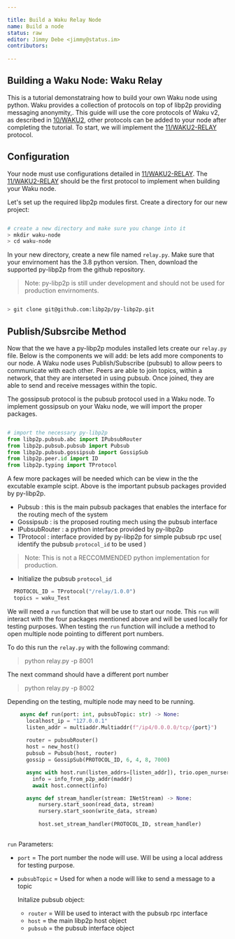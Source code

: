 ```yaml
---

title: Build a Waku Relay Node
name: Build a node
status: raw
editor: Jimmy Debe <jimmy@status.im>
contributors:
  
---
```

## Building a Waku Node: Waku Relay

This is a tutorial demonstatraing how to build your own Waku node using python. 
Waku provides a collection of protocols on top of libp2p providing messaging anonymity,.
This guide will use the core protocols of Waku v2, as described in [10/WAKU2](https://rfc.vac.dev/spec/10/), 
other protocols can be added to your node after completing the tutorial.
To start, we will implement the [11/WAKU2-RELAY](https://rfc.vac.dev/spec/11/) protocol.

## Configuration

Your node must use configurations detailed in [11/WAKU2-RELAY](https://rfc.vac.dev/spec/11/).
The [11/WAKU2-RELAY](https://rfc.vac.dev/spec/11/) should be the first protocol to implement when building your Waku node.
 
Let's set up the required libp2p modules first. 
Create a directory for our new project:

``` bash

# create a new directory and make sure you change into it
> mkdir waku-node
> cd waku-node

```
In your new directory, create a new file named `relay.py`.
Make sure that your envirnoment has the 3.8 python version.
Then, download the supported py-libp2p from the github repository.

> Note: py-libp2p is still under development and should not be used for production envirnoments.

``` bash

> git clone git@github.com:libp2p/py-libp2p.git

```
## Publish/Subsrcibe Method

Now that the we have a py-libp2p modules installed lets create our `relay.py` file.
Below is the components we will add: be lets add more components to our node.
A Waku node uses Publish/Subscribe (pubsub) to allow peers to communicate with each other.
Peers are able to join topics, within a network,
that they are interseted in using pubsub.
Once joined, they are able to send and 
receive messages within the topic.

The gossipsub protocol is the pubsub protocol used in a Waku node.
To implement gossipsub on your Waku node,
we will import the proper packages. 

``` python

# import the necessary py-libp2p
from libp2p.pubsub.abc import IPubsubRouter
from libp2p.pubsub.pubsub import Pubsub
from libp2p.pubsub.gossipsub import GossipSub
from libp2p.peer.id import ID
from libp2p.typing import TProtocol


```
A few more packages will be needed which can be view in the the excutable example scipt.
Above is the important pubsub packages provided by py-libp2p.

- Pubsub : this is the main pubsub packages that enables the interface for the routing mech of the system
- Gossipsub : is the proposed routing mech using the pubsub interface
- IPubsubRouter : a python interface provided by py-libp2p
- TProtocol : interface provided by py-libp2p for simple pubsub rpc use( identify the pubsub `protocol_id` to be used )

> Note: This is not a RECCOMMENDED python implementation for production.

- Initialize the pubsub `protocol_id`

``` python
  PROTOCOL_ID = TProtocol("/relay/1.0.0")
  topics = waku_Test
```

We will need a `run` function that will be use to start our node. 
This `run` will interact with the four packages mentioned above and
will be used locally for testing purposes. 
When testing the `run` function will include a method to open multiple node pointing to different port numbers.

To do this run the `relay.py` with the following command:
> python relay.py -p 8001

The next command should have a different port number
> python relay.py -p 8002

Depending on the testing, multiple node may need to be running.

``` python
    async def run(port: int, pubsubTopic: str) -> None:
      localhost_ip = "127.0.0.1"
      listen_addr = multiaddr.Multiaddr(f"/ip4/0.0.0.0/tcp/{port}")
      
      router = pubsubRouter()
      host = new_host()
      pubsub = Pubsub(host, router)
      gossip = GossipSub(PROTOCOL_ID, 6, 4, 8, 7000)

      async with host.run(listen_addrs=[listen_addr]), trio.open_nursery() as nursery:
        info = info_from_p2p_addr(maddr)
        await host.connect(info)

      async def stream_handler(stream: INetStream) -> None:
          nursery.start_soon(read_data, stream)
          nursery.start_soon(write_data, stream)
            
          host.set_stream_handler(PROTOCOL_ID, stream_handler)
  
```
`run` Parameters:
 - `port` = The port number the node will use.
Will be using a local address for testing purpose.
- `pubsubTopic` = Used for when a node will like to send a message to a topic

  Initalize pubsub object:
  - `router` = Will be used to interact with the pubsub rpc interface
  - `host` = the main libp2p host object
  - `pubsub` = the pubsub interface object
